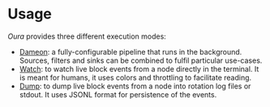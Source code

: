 # Usage

_Oura_ provides three different execution modes:

- [Dameon](daemon.md): a fully-configurable pipeline that runs in the background. Sources, filters and sinks can be combined to fulfil particular use-cases.
- [Watch](watch.md): to watch live block events from a node directly in the terminal. It is meant for humans, it uses colors and throttling to facilitate reading.
- [Dump](dump.md): to dump live block events from a node into rotation log files or stdout. It uses JSONL format for persistence of the events.